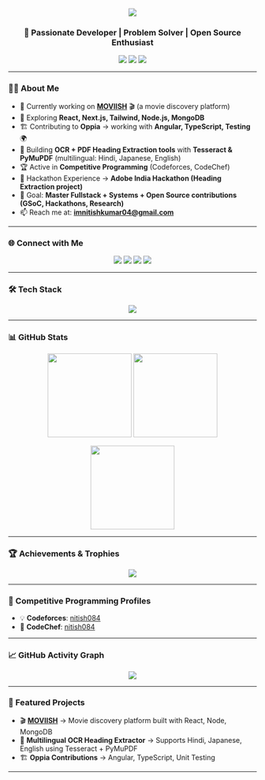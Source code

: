 <!-- Profile README for Nitish Kumar -->

<h1 align="center">
  <img src="https://readme-typing-svg.herokuapp.com?size=28&duration=4000&color=00F7FF&center=true&vCenter=true&width=700&lines=Hi+%F0%9F%91%8B%2C+I'm+Nitish+Kumar;Fullstack+Developer+%F0%9F%92%BB;Competitive+Programmer+%F0%9F%8E%AF;Open+Source+Contributor+%F0%9F%8C%90;Always+Learning+New+Things+%F0%9F%94%A5" />
</h1>

<h3 align="center">🚀 Passionate Developer | Problem Solver | Open Source Enthusiast</h3>

<p align="center">
  <a href="https://github.com/NITISH084?tab=followers"><img src="https://img.shields.io/github/followers/NITISH084?label=Followers&style=social" /></a>
  <a href="https://komarev.com/ghpvc/?username=nitish084"><img src="https://komarev.com/ghpvc/?username=nitish084&label=Profile%20views&color=blue&style=flat" /></a>
  <a href="https://twitter.com/nitish_084"><img src="https://img.shields.io/twitter/follow/nitis9999?style=social" /></a>
</p>

---

### 👨‍💻 About Me  
- 🔭 Currently working on **[MOVIISH](https://github.com/NITISH084/MOVIISH-)** 🎬 (a movie discovery platform)  
- 🌱 Exploring **React, Next.js, Tailwind, Node.js, MongoDB**  
- 🏗 Contributing to **Oppia** → working with **Angular, TypeScript, Testing** 🌍  
- 📑 Building **OCR + PDF Heading Extraction tools** with **Tesseract & PyMuPDF** (multilingual: Hindi, Japanese, English)   
- 🏆 Active in **Competitive Programming** (Codeforces, CodeChef)  
- 🏅 Hackathon Experience → **Adobe India Hackathon (Heading Extraction project)**  
- 🎯 Goal: **Master Fullstack + Systems + Open Source contributions (GSoC, Hackathons, Research)**  
- 📫 Reach me at: **imnitishkumar04@gmail.com**  

---

### 🌐 Connect with Me  
<p align="center">
  <a href="https://twitter.com/nitish_084"><img src="https://img.icons8.com/color/48/twitter--v1.png"/></a>
  <a href="https://www.codechef.com/users/nitish084"><img src="https://img.icons8.com/fluency/48/codechef.png"/></a>
  <a href="https://codeforces.com/profile/nitish084"><img src="https://img.icons8.com/external-tal-revivo-color-tal-revivo/48/external-codeforces-programming-competitions-and-contests-programming-community-logo-color-tal-revivo.png"/></a>
  <a href="mailto:imnitishkumar04@gmail.com"><img src="https://img.icons8.com/color/48/gmail.png"/></a>
</p>

---

### 🛠️ Tech Stack
<p align="center">
<img src="https://skillicons.dev/icons?i=c,cpp,js,ts,react,nextjs,redux,nodejs,express,mongodb,firebase,tailwind,git,github,vscode,linux,docker,python&perline=7" />
</p>

---

### 📊 GitHub Stats  
<p align="center">
  <img src="https://github-readme-stats.vercel.app/api?username=nitish084&show_icons=true&theme=radical" height="170"/>
  <img src="https://github-readme-stats.vercel.app/api/top-langs?username=nitish084&layout=compact&theme=radical" height="170"/>
</p>

<p align="center">
  <img src="https://github-readme-streak-stats.herokuapp.com/?user=nitish084&theme=radical" height="170"/>
</p>

---

### 🏆 Achievements & Trophies  
<p align="center">
  <img src="https://github-profile-trophy.vercel.app/?username=nitish084&theme=radical&no-frame=false&no-bg=true&margin-w=15" />
</p>

---

### 🚀 Competitive Programming Profiles  
- 💡 **Codeforces**: [nitish084](https://codeforces.com/profile/The_Tarnished)  
- 🍴 **CodeChef**: [nitish084](https://www.codechef.com/users/nitish084)  

---

### 📈 GitHub Activity Graph  
<p align="center">
  <img src="https://github-readme-activity-graph.vercel.app/graph?username=nitish084&theme=react-dark&bg_color=20232a&hide_border=true" />
</p>

---

### 📌 Featured Projects  
- 🎬 **[MOVIISH](https://github.com/NITISH084/MOVIISH-)** → Movie discovery platform built with React, Node, MongoDB  
- 📑 **Multilingual OCR Heading Extractor** → Supports Hindi, Japanese, English using Tesseract + PyMuPDF  
- 🏗 **Oppia Contributions** → Angular, TypeScript, Unit Testing  

---
